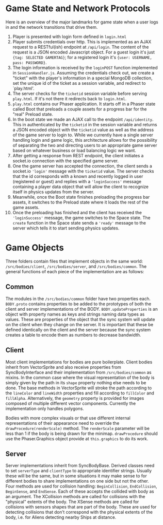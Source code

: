 # Game State and Network Protocols

Here is an overview of the major landmarks for game state when a user logs in and the network transitions that drive them.

1. Player is presented with login form defined in `login.html`
2. Player submits credentials over http. This is implemented as an AJAX request to a RESTful(ish) endpoint at `/api/login`. The content of the request is a JSON encoded Javascript object. For a guest login it's just `{tag: SELECTED GAMERTAG}`; for a registered login it's `{user: USERNAME, pass: PASSWORD}`.
3. The login information is received by the `loginPOST` function implemented in `SessionHandler.js`. Assuming the credentials check out, we create a "ticket" with the player's information in a special MongoDB collection, set the unique id of the ticket as a session variable, and redirect to `play.html'.
4. The server checks for the `ticketid` session variable before serving `play.html`. If it's not there it redirects back to `login.html`.
5. `play.html` contains our Phaser application. It starts off in a Phaser state called Boot that preloads a couple assets for a progress bar for the "real" Preload state.
6. In the boot state we made an AJAX call to the endpoint `/api/identity`. This in authenticated by the `ticketid` in the session variable and returns a JSON encoded object with the `ticketid` value as well as the address of the game server to login to. While we currently have a single server handling login and game logic, this architecture allows for the possibility of separating the two and directing users to an appropriate game server based on whatever business or load balancing logic we want.
7. After getting a response from REST endpoint, the client initiates a socket.io connection with the specified game server.
8. One the game server has accepted the connection, the client sends a socket.io `'login'` message with the `ticketid` value. The server checks that the id corresponds with a known and recently logged in user (registered or guest) and replies with a `'loginSuccess'` message containing a player data object that will allow the client to recognize itself in physics updates from the server.
9. Meanwhile, once the Boot state finishes preloading the progress bar assets, it switches to the Preload state where it loads the rest of the game assets.
10. Once the preloading has finished and the client has received the `'loginSuccess'` message, the game switches to the Space state. The `create` function in the Space state sends a `'ready'` message to the server which tells it to start sending physics updates.

# Game Objects

Three folders contain files that implement objects in the same world: `/src/bodies/client`, `/src/bodies/server`, and `/src/bodies/common`. The general functions of each piece of the implementation are as follows:

## Common

The modules in the `/src/bodies/common` folder have two properties each. `BODY.proto` contains properties to be added to the prototypes of both the client and server implementations of the BODY. `BODY.updateProperties` is an object with property names as keys and strings naming data types as values. These are properties of the object that the sync system will update on the client when they change on the server. It is important that these be defined identically on the client and the server because the sync system creates a table to encode them as numbers to decrease bandwidth.

## Client

Most client implementations for bodies are pure boilerplate. Client bodies inherit from VectorSprite and also receive properties from SyncBodyInterface and their implementation from `/src/bodies/common` as mixins. In the common case where the visual representation of the body is simply given by the path in its `shape` property nothing else needs to be done. The base methods in VectorSprite will stroke the path according to the `lineColor` and `lineWidth` properties and fill according to `fillColor` and `fillAlpha`. Alternatively, the `geometry` property is provided for images composed of multiple different vector components. Currently the implementation only handles polygons.

Bodies with more complex visuals or that use different internal representations of their appearance need to override the `drawProcedure(renderScale)` method. The `renderScale` parameter will be less than 1 if the body is being drawn for the minimap. `drawProcedure` should use the Phaser.Graphics object provide at `this.graphics` to do its work.

## Server

Server implementations inherit from SyncBodyBase. Derived classes need to set `serverType` and `clientType` to appropriate identifier strings. Usually these will be the same, but in some situations it may make sense to for different bodies to share implementations on one side but not the other. Four methods are used for collision handling: `BeginCollision`, `EndCollision`, `BeginSense`, and `EndSense`. Each of these accepts the collided with body as an argument. The XCollision methods are called for collisions with the "physical" extents of the body. The XSense methods are called for collisions with sensors shapes that are part of the body. These are used for detecting collisions that don't correspond with the physical extents of the body, i.e. for Aliens detecting nearby Ships at distance.
